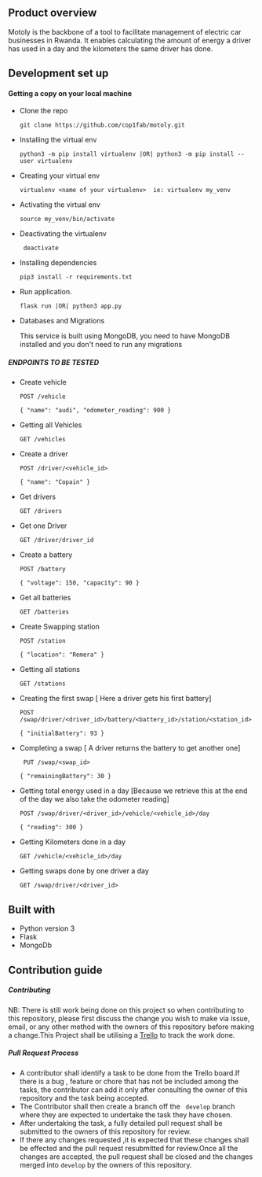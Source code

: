 ## Product overview
 Motoly is the backbone of a tool to facilitate management of electric car businesses in Rwanda. It enables  calculating  the amount of energy a driver has used in a day and the kilometers the same driver has done.

## Development set up

#### Getting a copy on your local machine
- Clone the repo
	```
    git clone https://github.com/cop1fab/motoly.git
    ```
- Installing the virtual env 

    ```
    python3 -m pip install virtualenv |OR| python3 -m pip install --user virtualenv
    ```
- Creating your virtual env

    ```
    virtualenv <name of your virtualenv>  ie: virtualenv my_venv
    ```
- Activating the virtual env

    ``` 
    source my_venv/bin/activate 
    ```
- Deactivating the virtualenv   

    ``` deactivate```
 
- Installing dependencies 

    ``` 
    pip3 install -r requirements.txt
    ```

- Run application.
    ```
    flask run |OR| python3 app.py
    ```
- Databases and Migrations 

   This service is built using MongoDB, you need to have MongoDB installed and you don't need to run any migrations 



##### ENDPOINTS TO BE TESTED
  - Create vehicle 
	``` 
	POST /vehicle 
	```
	
	`` {
	"name": "audi",
	"odometer_reading": 900 }
	``
  - Getting all Vehicles
  	```
    GET /vehicles
  	```
 - Create a driver 
    ``` 
    POST /driver/<vehicle_id>
    ```
    ``{
	"name": "Copain" }``
	
- Get drivers

    ``` 
    GET /drivers
    ```
- Get one Driver 
  ```
  GET /driver/driver_id 
  ```
- Create a battery 
    ```
    POST /battery 
    ```
    ``{
	"voltage": 150,
	"capacity": 90 }``
- Get all batteries 
    ``` 
    GET /batteries
    ```
- Create Swapping station
    ``` 
    POST /station
    ```
    ``{
	"location": "Remera"
}``

- Getting all stations 
    ``` 
    GET /stations
    ```
- Creating the first swap [ Here a driver gets his first battery]
    ```  
    POST /swap/driver/<driver_id>/battery/<battery_id>/station/<station_id>
    ```
    ``{
	"initialBattery": 93
}``

- Completing a swap [ A driver returns the battery to get another one]
    ```
     PUT /swap/<swap_id>
    ```
    ``{
	"remainingBattery": 30
}``

- Getting total energy used in a day [Because we retrieve this at the end of the day we also take the odometer reading]
    ``` 
    POST /swap/driver/<driver_id>/vehicle/<vehicle_id>/day
    ```
    ``{
	"reading": 300
}``
- Getting Kilometers done in a day 

    ```  
    GET /vehicle/<vehicle_id>/day
    ```
- Getting swaps done by one driver a day
    ``` 
    GET /swap/driver/<driver_id>
    ```

## Built with
- Python version  3
- Flask
- MongoDb

## Contribution guide

##### Contributing
NB: There is still work being done on this project so
when contributing to this repository, please first discuss the change you wish to make via issue, email, or any other method with the owners of this repository before making a change.This Project shall be utilising a [Trello](https://www.trello.com) to track  the work done.


 ##### Pull Request Process
- A contributor shall identify a task to be done from the Trello board.If there is a bug , feature or chore that has not be included among the tasks, the contributor can add it only after consulting the owner of this repository and the task being accepted.
- The Contributor shall then create a branch off  the ` develop` branch where they are expected to undertake the task they have chosen.
- After  undertaking the task, a fully detailed pull request shall be submitted to the owners of this repository for review.
- If there any changes requested ,it is expected that these changes shall be effected and the pull request resubmitted for review.Once all the changes are accepted, the pull request shall be closed and the changes merged into `develop` by the owners of this repository.
